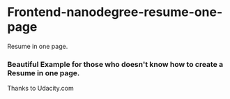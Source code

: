 # Frontend-nanodegree-resume-one-page

Resume in one page. 

### Beautiful Example for those who doesn't know how to create a Resume in one page.

Thanks to Udacity.com
